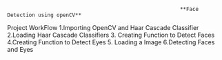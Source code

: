                                                             **Face Detection using openCV**
Project WorkFlow
1.Importing OpenCV and Haar Cascade Classifier
2.Loading Haar Cascade Classifiers
3. Creating Function to Detect Faces
4.Creating Function to Detect Eyes
5. Loading a Image
6.Detecting Faces and Eyes
